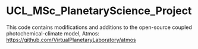 # UCL_MSc_PlanetaryScience_Project 
This code contains modifications and additions to the open-source coupled photochemical-climate model, Atmos: 
https://github.com/VirtualPlanetaryLaboratory/atmos
